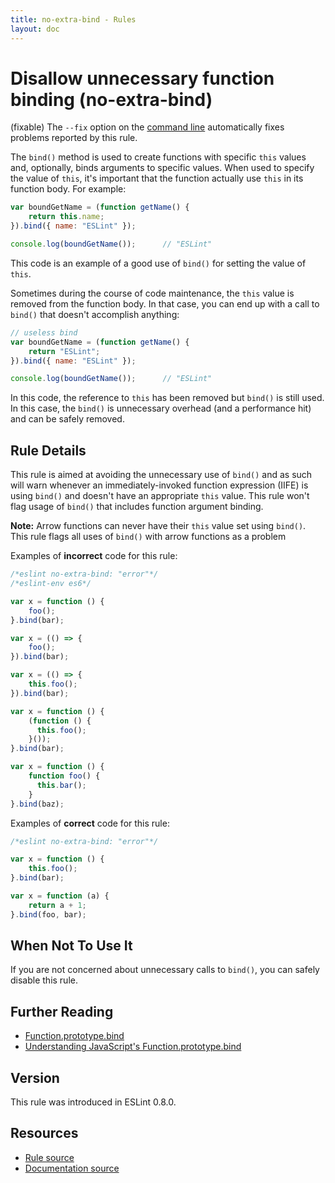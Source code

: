 ```yaml
---
title: no-extra-bind - Rules
layout: doc
---
```

<!-- Note: No pull requests accepted for this file. See README.md in the root directory for details. -->

# Disallow unnecessary function binding (no-extra-bind)

(fixable) The `--fix` option on the [command line](../user-guide/command-line-interface#fix) automatically fixes problems reported by this rule.

The `bind()` method is used to create functions with specific `this` values and, optionally, binds arguments to specific values. When used to specify the value of `this`, it's important that the function actually use `this` in its function body. For example:

```js
var boundGetName = (function getName() {
    return this.name;
}).bind({ name: "ESLint" });

console.log(boundGetName());      // "ESLint"
```

This code is an example of a good use of `bind()` for setting the value of `this`.

Sometimes during the course of code maintenance, the `this` value is removed from the function body. In that case, you can end up with a call to `bind()` that doesn't accomplish anything:

```js
// useless bind
var boundGetName = (function getName() {
    return "ESLint";
}).bind({ name: "ESLint" });

console.log(boundGetName());      // "ESLint"
```

In this code, the reference to `this` has been removed but `bind()` is still used. In this case, the `bind()` is unnecessary overhead (and a performance hit) and can be safely removed.

## Rule Details

This rule is aimed at avoiding the unnecessary use of `bind()` and as such will warn whenever an immediately-invoked function expression (IIFE) is using `bind()` and doesn't have an appropriate `this` value. This rule won't flag usage of `bind()` that includes function argument binding.

**Note:** Arrow functions can never have their `this` value set using `bind()`. This rule flags all uses of `bind()` with arrow functions as a problem

Examples of **incorrect** code for this rule:

```js
/*eslint no-extra-bind: "error"*/
/*eslint-env es6*/

var x = function () {
    foo();
}.bind(bar);

var x = (() => {
    foo();
}).bind(bar);

var x = (() => {
    this.foo();
}).bind(bar);

var x = function () {
    (function () {
      this.foo();
    }());
}.bind(bar);

var x = function () {
    function foo() {
      this.bar();
    }
}.bind(baz);
```

Examples of **correct** code for this rule:

```js
/*eslint no-extra-bind: "error"*/

var x = function () {
    this.foo();
}.bind(bar);

var x = function (a) {
    return a + 1;
}.bind(foo, bar);
```

## When Not To Use It

If you are not concerned about unnecessary calls to `bind()`, you can safely disable this rule.

## Further Reading

* [Function.prototype.bind](https://developer.mozilla.org/en-US/docs/Web/JavaScript/Reference/Global_Objects/Function/bind)
* [Understanding JavaScript's Function.prototype.bind](http://www.smashingmagazine.com/2014/01/understanding-javascript-function-prototype-bind/)

## Version

This rule was introduced in ESLint 0.8.0.

## Resources

* [Rule source](https://github.com/eslint/eslint/tree/master/lib/rules/no-extra-bind.js)
* [Documentation source](https://github.com/eslint/eslint/tree/master/docs/rules/no-extra-bind.md)
